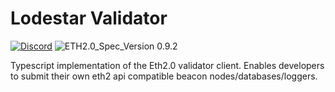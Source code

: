 # Lodestar Validator
[![Discord](https://img.shields.io/discord/593655374469660673.svg?label=Discord&logo=discord)](https://discord.gg/aMxzVcr)
![ETH2.0_Spec_Version 0.9.2](https://img.shields.io/badge/ETH2.0_Spec_Version-0.9.2-2e86c1.svg)

Typescript implementation of the Eth2.0 validator client. Enables developers to submit their own
eth2 api compatible beacon nodes/databases/loggers.

